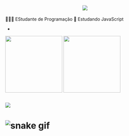<h1 align="center">
<img src="https://readme-typing-svg.herokuapp.com/?font=Righteous&size=35&center=true&vCenter=true&width=500&height=70&duration=5000&lines=Olá!+👋;+Eu+sou+Fernando!;" />
</h1>

 👨🏽‍🎓 EStudante de Programação
 🌱 Estudando JavaScript
  
- <div>

<img height="180em" src="https://github-readme-stats.vercel.app/api?username=Fernando&show_icons=true&theme=highcontrast&include_all_commits=true&count_private=true"/>
<img height="180em" src="https://github-readme-stats.vercel.app/api/top-langs/?username=Fernando&layout=compact&langs_count=16&theme=highcontrast"/>
 
  ##
  <div>
   <a href="https://www.linkedin.com/in/ant%C3%B4nio-fernando-de-paula-952958246" target="_blank"><img src="https://img.shields.io/badge/-LinkedIn-%23007785?style=for-the-badge&logo=linkedin&logoColor=white" target="_blank"></a>
   
# ![snake gif](https://github.com/AFernando/AFernando/blob/output/github-contribution-grid-snake.gif)
